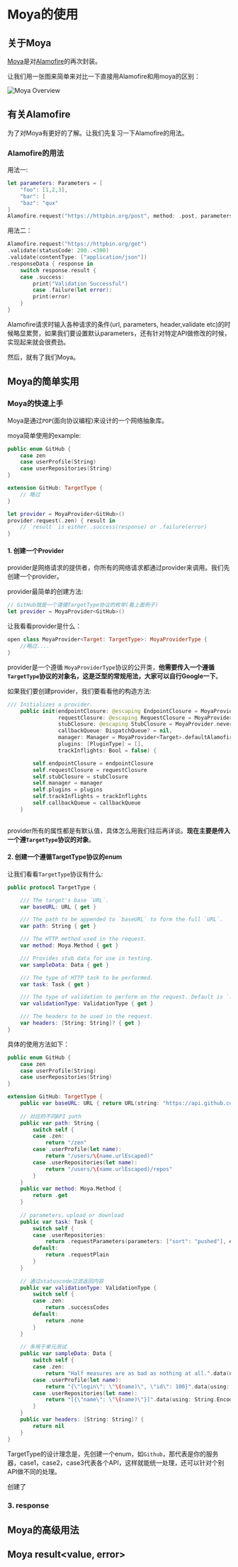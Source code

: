 # Moya的使用

## 关于Moya
[Moya](https://github.com/Moya/Moya)是对[Alamofire](https://github.com/Alamofire/Alamofire)的再次封装。

让我们用一张图来简单来对比一下直接用Alamofire和用moya的区别：


![Moya Overview](images/diagram.png)

## 有关Alamofire
为了对Moya有更好的了解。让我们先复习一下Alamofire的用法。

### Alamofire的用法
用法一:

``` Swift
let parameters: Parameters = [
	"foo": [1,2,3],
	"bar": [
	"baz": "qux"
]
Alamofire.request("https://httpbin.org/post", method: .post, parameters: parameters, encoding: JSONEncoding.default)
```

用法二：

``` Swift
Alamofire.request("https://httpbin.org/get")
.validate(statusCode: 200..<300)
.validate(contentType: ["application/json"])
.responseData { response in
	switch response.result {
	case .success:
		print("Validation Successful")
		case .failure(let error):
		print(error)
	}
}
```

Alamofire请求时输入各种请求的条件(url, parameters, header,validate etc)的时候略显累赘，如果我们要设置默认parameters，还有针对特定API做修改的时候，实现起来就会很费劲。

然后，就有了我们Moya。


## Moya的简单实用

### Moya的快速上手
Moya是通过`POP`(面向协议编程)来设计的一个网络抽象库。

moya简单使用的example:

``` Swift
public enum GitHub {
    case zen
    case userProfile(String)
    case userRepositories(String)
}

extension GitHub: TargetType {
	// 略过
}

let provider = MoyaProvider<GitHub>()
provider.request(.zen) { result in
    // `result` is either .success(response) or .failure(error)
}
```


#### 1. 创建一个Provider
provider是网络请求的提供者，你所有的网络请求都通过provider来调用。我们先创建一个provider。

provider最简单的创建方法:

``` Swift
// GitHub就是一个遵循TargetType协议的枚举(看上面例子)
let provider = MoyaProvider<GitHub>()

```

让我看看provider是什么：

``` Swift
open class MoyaProvider<Target: TargetType>: MoyaProviderType {
	//略过....
}
```

provider是一个遵循	`MoyaProviderType`协议的公开类，**他需要传入一个遵循`TargetType`协议的对象名，这是泛型的常规用法，大家可以自行Google一下**。

如果我们要创建provider，我们要看看他的构造方法:

``` Swift
/// Initializes a provider.
    public init(endpointClosure: @escaping EndpointClosure = MoyaProvider.defaultEndpointMapping,
                requestClosure: @escaping RequestClosure = MoyaProvider.defaultRequestMapping,
                stubClosure: @escaping StubClosure = MoyaProvider.neverStub,
                callbackQueue: DispatchQueue? = nil,
                manager: Manager = MoyaProvider<Target>.defaultAlamofireManager(),
                plugins: [PluginType] = [],
                trackInflights: Bool = false) {

        self.endpointClosure = endpointClosure
        self.requestClosure = requestClosure
        self.stubClosure = stubClosure
        self.manager = manager
        self.plugins = plugins
        self.trackInflights = trackInflights
        self.callbackQueue = callbackQueue
    }
    
```

provider所有的属性都是有默认值，具体怎么用我们往后再详谈。**现在主要是传入一个遵`TargetType`协议的对象**。

#### 2. 创建一个遵循TargetType协议的enum

让我们看看`TargetType`协议有什么:

``` Swift
public protocol TargetType {

    /// The target's base `URL`.
    var baseURL: URL { get }

    /// The path to be appended to `baseURL` to form the full `URL`.
    var path: String { get }

    /// The HTTP method used in the request.
    var method: Moya.Method { get }

    /// Provides stub data for use in testing.
    var sampleData: Data { get }

    /// The type of HTTP task to be performed.
    var task: Task { get }

    /// The type of validation to perform on the request. Default is `.none`.
    var validationType: ValidationType { get }

    /// The headers to be used in the request.
    var headers: [String: String]? { get }
}
```
具体的使用方法如下：

``` Swift
public enum GitHub {
    case zen
    case userProfile(String)
    case userRepositories(String)
}

extension GitHub: TargetType {
    public var baseURL: URL { return URL(string: "https://api.github.com")! }
    
    // 对应的不同API path
    public var path: String {
        switch self {
        case .zen:
            return "/zen"
        case .userProfile(let name):
            return "/users/\(name.urlEscaped)"
        case .userRepositories(let name):
            return "/users/\(name.urlEscaped)/repos"
        }
    }
    public var method: Moya.Method {
        return .get
    }
    
    // parameters，upload or download
    public var task: Task {
        switch self {
        case .userRepositories:
            return .requestParameters(parameters: ["sort": "pushed"], encoding: URLEncoding.default)
        default:
            return .requestPlain
        }
    }
    
    // 通过statuscode过滤返回内容
    public var validationType: ValidationType {
        switch self {
        case .zen:
            return .successCodes
        default:
            return .none
        }
    }
    
    // 多用于单元测试
    public var sampleData: Data {
        switch self {
        case .zen:
            return "Half measures are as bad as nothing at all.".data(using: String.Encoding.utf8)!
        case .userProfile(let name):
            return "{\"login\": \"\(name)\", \"id\": 100}".data(using: String.Encoding.utf8)!
        case .userRepositories(let name):
            return "[{\"name\": \"\(name)\"}]".data(using: String.Encoding.utf8)!
        }
    }
    public var headers: [String: String]? {
        return nil
    }
}
```
TargetType的设计理念是，先创建一个enum，如`Github`，那代表是你的服务器，case1，case2，case3代表各个API，这样就能统一处理，还可以针对个别API做不同的处理。

创建了

### 3. response

## Moya的高级用法

## Moya result<value, error>
